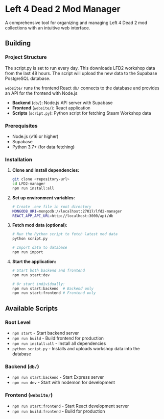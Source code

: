 # Left 4 Dead 2 Mod Manager

A comprehensive tool for organizing and managing Left 4 Dead 2 mod collections with an intuitive web interface.

## Building

### Project Structure

The script.py is set to run every day. This downloads LFD2 workshop data from the last 48 hours. The script will upload the new data to the Supabase PostgreSQL database.

`website/` runs the frontend React
`db/` connects to the database and provides an API for the frontend with Node.js

- **Backend** (`db/`): Node.js API server with Supabase
- **Frontend** (`website/`): React application
- **Scripts** (`script.py`): Python script for fetching Steam Workshop data

### Prerequisites

- Node.js (v16 or higher)
- Supabase
- Python 3.7+ (for data fetching)

### Installation

1. **Clone and install dependencies:**

   ```bash
   git clone <repository-url>
   cd LFD2-manager
   npm run install:all
   ```

2. **Set up environment variables:**

   ```bash
   # Create .env file in root directory
   MONGODB_URI=mongodb://localhost:27017/lfd2-manager
   REACT_APP_API_URL=http://localhost:3000/api/db
   ```

3. **Fetch mod data (optional):**

   ```bash
   # Run the Python script to fetch latest mod data
   python script.py

   # Import data to database
   npm run import
   ```

4. **Start the application:**

   ```bash
   # Start both backend and frontend
   npm run start:dev

   # Or start individually:
   npm run start:backend  # Backend only
   npm run start:frontend # Frontend only
   ```

## Available Scripts

### Root Level

- `npm start` - Start backend server
- `npm run build` - Build frontend for production
- `npm run install:all` - Install all dependencies
- `python script.py` - Installs and uploads workshop data into the database

### Backend (`db/`)

- `npm run start:backend` - Start Express server
- `npm run dev` - Start with nodemon for development

### Frontend (`website/`)

- `npm run start:frontend` - Start React development server
- `npm run build:frontend` - Build for production
